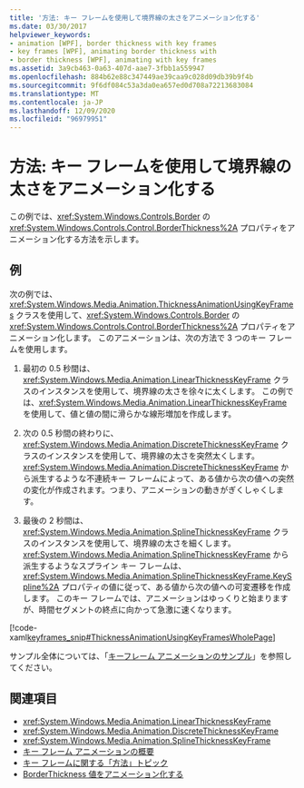 ```yaml
---
title: '方法: キー フレームを使用して境界線の太さをアニメーション化する'
ms.date: 03/30/2017
helpviewer_keywords:
- animation [WPF], border thickness with key frames
- key frames [WPF], animating border thickness with
- border thickness [WPF], animating with key frames
ms.assetid: 3a9cb463-0a63-407d-aae7-3fbb1a559947
ms.openlocfilehash: 884b62e88c347449ae39caa9c028d09db39b9f4b
ms.sourcegitcommit: 9f6df084c53a3da0ea657ed0d708a72213683084
ms.translationtype: MT
ms.contentlocale: ja-JP
ms.lasthandoff: 12/09/2020
ms.locfileid: "96979951"
---
```

# <a name="how-to-animate-the-thickness-of-a-border-by-using-key-frames"></a>方法: キー フレームを使用して境界線の太さをアニメーション化する
この例では、<xref:System.Windows.Controls.Border> の <xref:System.Windows.Controls.Control.BorderThickness%2A> プロパティをアニメーション化する方法を示します。  
  
## <a name="example"></a>例  
 次の例では、<xref:System.Windows.Media.Animation.ThicknessAnimationUsingKeyFrames> クラスを使用して、<xref:System.Windows.Controls.Border> の <xref:System.Windows.Controls.Control.BorderThickness%2A> プロパティをアニメーション化します。 このアニメーションは、次の方法で 3 つのキー フレームを使用します。  
  
1. 最初の 0.5 秒間は、<xref:System.Windows.Media.Animation.LinearThicknessKeyFrame> クラスのインスタンスを使用して、境界線の太さを徐々に太くします。 この例では、<xref:System.Windows.Media.Animation.LinearThicknessKeyFrame> を使用して、値と値の間に滑らかな線形増加を作成します。  
  
2. 次の 0.5 秒間の終わりに、<xref:System.Windows.Media.Animation.DiscreteThicknessKeyFrame> クラスのインスタンスを使用して、境界線の太さを突然太くします。 <xref:System.Windows.Media.Animation.DiscreteThicknessKeyFrame> から派生するような不連続キー フレームによって、ある値から次の値への突然の変化が作成されます。つまり、アニメーションの動きがぎくしゃくします。  
  
3. 最後の 2 秒間は、<xref:System.Windows.Media.Animation.SplineThicknessKeyFrame> クラスのインスタンスを使用して、境界線の太さを細くします。 <xref:System.Windows.Media.Animation.SplineThicknessKeyFrame> から派生するようなスプライン キー フレームは、<xref:System.Windows.Media.Animation.SplineThicknessKeyFrame.KeySpline%2A> プロパティの値に従って、ある値から次の値への可変遷移を作成します。 このキー フレームでは、アニメーションはゆっくりと始まりますが、時間セグメントの終点に向かって急激に速くなります。  
  
 [!code-xaml[keyframes_snip#ThicknessAnimationUsingKeyFramesWholePage](~/samples/snippets/xaml/VS_Snippets_Wpf/keyframes_snip/XAML/ThicknessAnimationUsingKeyFramesExample.xaml#thicknessanimationusingkeyframeswholepage)]  
  
 サンプル全体については、「[キーフレーム アニメーションのサンプル](https://github.com/microsoft/WPF-Samples/tree/master/Animation/KeyFrameAnimation)」を参照してください。  
  
## <a name="see-also"></a>関連項目

- <xref:System.Windows.Media.Animation.LinearThicknessKeyFrame>
- <xref:System.Windows.Media.Animation.DiscreteThicknessKeyFrame>
- <xref:System.Windows.Media.Animation.SplineThicknessKeyFrame>
- [キー フレーム アニメーションの概要](key-frame-animations-overview.md)
- [キー フレームに関する「方法」トピック](key-frame-animation-how-to-topics.md)
- [BorderThickness 値をアニメーション化する](../controls/how-to-animate-a-borderthickness-value.md)
